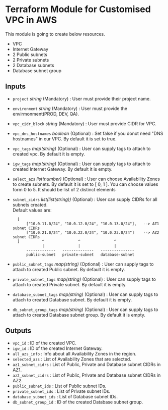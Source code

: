 # Terraform Module for Customised VPC in AWS

This module is going to create below resources.

* VPC
* Internet Gateway
* 2 Public subnets
* 2 Private subnets
* 2 Database subnets
* Database subnet group


## Inputs

* `project` *string* (Mandatory) : User must provide their project name.
* `environment` *string* (Mandatory) : User must provide the envirmonment(PROD, DEV, QA).
* `vpc_cidr_block` *string* (Mandatory) : User must provide CIDR for VPC.
* `vpc_dns_hostnames` *boolean* (Optional) : Set false if you donot need "DNS hostnames" in our VPC. By default it is set to true.
* `vpc_tags` *map(string)* (Optional) : User can supply tags to attach to created vpc. By default it is empty.
* `igw_tags` *map(string)* (Optional) : User can supply tags to attach to created Internet Gateway. By default it is empty.
* `select_azs` *list(number)* (Optional) : User can choose Availability Zones to create subnets. By default it is set to [ 0, 1 ]. You can choose values form 0 to 5. It should be list of 2 distinct elements
* `subnet_cidrs` *list(list(string))* (Optional) : User can supply CIDRs for all subnets created.  
    Default values are:

        [
            ["10.0.11.0/24", "10.0.12.0/24", "10.0.13.0/24"],   --> AZ1 subnet CIDRs
            ["10.0.21.0/24", "10.0.22.0/24", "10.0.23.0/24"]    --> AZ2 subnet CIDRs
        ]          ^               ^               ^
                   |               |               |
            -------------   --------------   ---------------
            public-subnet   private-subnet   database-subnet
* `public_subnet_tags` *map(string)* (Optional) : User can supply tags to attach to created Public subnet. By default it is empty.
* `private_subnet_tags` *map(string)* (Optional) : User can supply tags to attach to created Private subnet. By default it is empty.
* `database_subnet_tags` *map(string)* (Optional) : User can supply tags to attach to created Database subnet. By default it is empty.
* `db_subnet_group_tags` *map(string)* (Optional) : User can supply tags to attach to created Database subnet group. By default it is empty.


## Outputs
* `vpc_id` : ID of the created VPC.
* `igw_id` : ID of the created Internet Gateway.
* `all_azs_info` : Info about all Availability Zones in the region.
* `selected_azs` : List of Availability Zones that are selected.
* `az1_subnet_cidrs` : List of Public, Private and Database subnet CIDRs in AZ1.
* `az2_subnet_cidrs` : List of Public, Private and Database subnet CIDRs in AZ2.
* `public_subnet_ids` : List of Public subnet IDs.
* `private_subnet_ids` : List of Private subnet IDs.
* `database_subnet_ids` : List of Database subnet IDs.
* `db_subnet_group_id` : ID of the created Database subnet group.